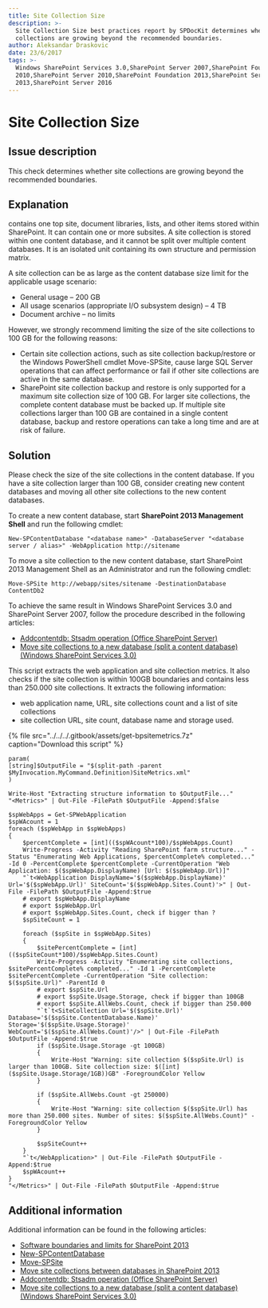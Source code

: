 ```yaml
---
title: Site Collection Size
description: >-
  Site Collection Size best practices report by SPDocKit determines whether site
  collections are growing beyond the recommended boundaries.
author: Aleksandar Draskovic
date: 23/6/2017
tags: >-
  Windows SharePoint Services 3.0,SharePoint Server 2007,SharePoint Foundation
  2010,SharePoint Server 2010,SharePoint Foundation 2013,SharePoint Server
  2013,SharePoint Server 2016
---
```


# Site Collection Size

## Issue description

This check determines whether site collections are growing beyond the recommended boundaries.

## Explanation

contains one top site, document libraries, lists, and other items stored within SharePoint. It can contain one or more subsites. A site collection is stored within one content database, and it cannot be split over multiple content databases. It is an isolated unit containing its own structure and permission matrix.

A site collection can be as large as the content database size limit for the applicable usage scenario:

* General usage – 200 GB
* All usage scenarios \(appropriate I/O subsystem design\) – 4 TB
* Document archive – no limits

However, we strongly recommend limiting the size of the site collections to 100 GB for the following reasons:

* Certain site collection actions, such as site collection backup/restore or the Windows PowerShell cmdlet Move-SPSite, cause large SQL Server operations that can affect performance or fail if other site collections are active in the same database.
* SharePoint site collection backup and restore is only supported for a maximum site collection size of 100 GB. For larger site collections, the complete content database must be backed up. If multiple site collections larger than 100 GB are contained in a single content database, backup and restore operations can take a long time and are at risk of failure.

## Solution

Please check the size of the site collections in the content database. If you have a site collection larger than 100 GB, consider creating new content databases and moving all other site collections to the new content databases.

To create a new content database, start **SharePoint 2013 Management Shell** and run the following cmdlet:

```text
New-SPContentDatabase "<database name>" -DatabaseServer "<database server / alias>" -WebApplication http://sitename
```

To move a site collection to the new content database, start SharePoint 2013 Management Shell as an Administrator and run the following cmdlet:

```text
Move-SPSite http://webapp/sites/sitename -DestinationDatabase ContentDb2
```

To achieve the same result in Windows SharePoint Services 3.0 and SharePoint Server 2007, follow the procedure described in the following articles:

* [Addcontentdb: Stsadm operation \(Office SharePoint Server\)](https://technet.microsoft.com/en-us/library/cc263422%28v=office.12%29.aspx)
* [Move site collections to a new database \(split a content database\) \(Windows SharePoint Services 3.0\)](https://technet.microsoft.com/en-us/library/cc825327%28v=office.12%29.aspx)

This script extracts the web application and site collection metrics. It also checks if the site collection is within 100GB boundaries and contains less than 250.000 site collections. It extracts the following information:

* web application name, URL, site collections count and a list of site collections
* site collection URL, site count, database name and storage used.

{% file src="../../../.gitbook/assets/get-bpsitemetrics.7z" caption="Download this script" %}

```text
param(
[string]$OutputFile = "$(split-path -parent $MyInvocation.MyCommand.Definition)SiteMetrics.xml"
)

Write-Host "Extracting structure information to $OutputFile..."
"<Metrics>" | Out-File -FilePath $OutputFile -Append:$false

$spWebApps = Get-SPWebApplication
$spWAcount = 1
foreach ($spWebApp in $spWebApps)
{
    $percentComplete = [int](($spWAcount*100)/$spWebApps.Count)
    Write-Progress -Activity "Reading SharePoint farm structure..." -Status "Enumerating Web Applications, $percentComplete% completed..." -Id 0 -PercentComplete $percentComplete -CurrentOperation "Web Application: $($spWebApp.DisplayName) [Url: $($spWebApp.Url)]"
    "`t<WebApplication DisplayName='$($spWebApp.DisplayName)' Url='$($spWebApp.Url)' SiteCount='$($spWebApp.Sites.Count)'>" | Out-File -FilePath $OutputFile -Append:$true
    # export $spWebApp.DisplayName
    # export $spWebApp.Url
    # export $spWebApp.Sites.Count, check if bigger than ?
    $spSiteCount = 1

    foreach ($spSite in $spWebApp.Sites)
    {
        $sitePercentComplete = [int](($spSiteCount*100)/$spWebApp.Sites.Count)
        Write-Progress -Activity "Enumerating site collections, $sitePercentComplete% completed..." -Id 1 -PercentComplete $sitePercentComplete -CurrentOperation "Site collection: $($spSite.Url)" -ParentId 0
        # export $spSite.Url
        # export $spSite.Usage.Storage, check if bigger than 100GB
        # export $spSite.AllWebs.Count, check if bigger than 250.000    
        "`t`t<SiteCollection Url='$($spSite.Url)' Database='$($spSite.ContentDatabase.Name)' Storage='$($spSite.Usage.Storage)' WebCount='$($spSite.AllWebs.Count)'/>" | Out-File -FilePath $OutputFile -Append:$true
        if ($spSite.Usage.Storage -gt 100GB)
        {
            Write-Host "Warning: site collection $($spSite.Url) is larger than 100GB. Site collection size: $([int]($spSite.Usage.Storage/1GB))GB" -ForegroundColor Yellow
        }

        if ($spSite.AllWebs.Count -gt 250000)
        {
            Write-Host "Warning: site collection $($spSite.Url) has more than 250.000 sites. Number of sites: $($spSite.AllWebs.Count)" -ForegroundColor Yellow
        }

        $spSiteCount++
    }
    "`t</WebApplication>" | Out-File -FilePath $OutputFile -Append:$true
    $spWAcount++
}
"</Metrics>" | Out-File -FilePath $OutputFile -Append:$true
```

## Additional information

Additional information can be found in the following articles:

* [Software boundaries and limits for SharePoint 2013](https://technet.microsoft.com/en-us/library/cc262787.aspx)
* [New-SPContentDatabase](https://technet.microsoft.com/en-us/library/ff607572.aspx)
* [Move-SPSite](https://technet.microsoft.com/en-us/library/ff607915.aspx)
* [Move site collections between databases in SharePoint 2013](https://technet.microsoft.com/en-us/library/cc825328.aspx)
* [Addcontentdb: Stsadm operation \(Office SharePoint Server\)](https://technet.microsoft.com/en-us/library/cc263422%28v=office.12%29.aspx)
* [Move site collections to a new database \(split a content database\) \(Windows SharePoint Services 3.0\)](https://technet.microsoft.com/en-us/library/cc825327%28v=office.12%29.aspx)

